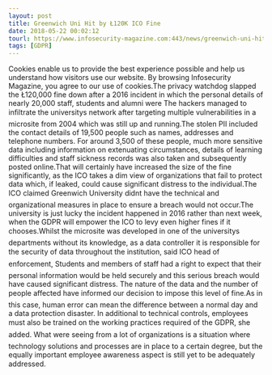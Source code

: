 ```yaml
---
layout: post
title: Greenwich Uni Hit by Ł120K ICO Fine
date: 2018-05-22 00:02:12
tourl: https://www.infosecurity-magazine.com:443/news/greenwich-uni-hit-by-120k-ico-fine/
tags: [GDPR]
---
```

Cookies enable us to provide the best experience possible and help us understand how visitors use our website. By browsing Infosecurity Magazine, you agree to our use of cookies.The privacy watchdog slapped the Ł120,000 fine down after a 2016 incident in which the personal details of nearly 20,000 staff, students and alumni were The hackers managed to infiltrate the universitys network after targeting multiple vulnerabilities in a microsite from 2004 which was still up and running.The stolen PII included the contact details of 19,500 people such as names, addresses and telephone numbers. For around 3,500 of these people, much more sensitive data including information on extenuating circumstances, details of learning difficulties and staff sickness records was also taken and subsequently posted online.That will certainly have increased the size of the fine significantly, as the ICO takes a dim view of organizations that fail to protect data which, if leaked, could cause significant distress to the individual.The ICO claimed Greenwich University didnt have the technical and organizational measures in place to ensure a breach would not occur.The university is just lucky the incident happened in 2016 rather than next week, when the GDPR will empower the ICO to levy even higher fines if it chooses.Whilst the microsite was developed in one of the universitys departments without its knowledge, as a data controller it is responsible for the security of data throughout the institution, said ICO head of enforcement, Students and members of staff had a right to expect that their personal information would be held securely and this serious breach would have caused significant distress. The nature of the data and the number of people affected have informed our decision to impose this level of fine.As in this case, human error can mean the difference between a normal day and a data protection disaster. In additional to technical controls, employees must also be trained on the working practices required of the GDPR, she added. What were seeing from a lot of organizations is a situation where technology solutions and processes are in place to a certain degree, but the equally important employee awareness aspect is still yet to be adequately addressed.